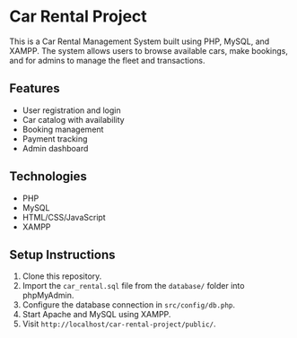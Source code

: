 # Car Rental Project

This is a Car Rental Management System built using PHP, MySQL, and XAMPP. The system allows users to browse available cars, make bookings, and for admins to manage the fleet and transactions.

## Features
- User registration and login
- Car catalog with availability
- Booking management
- Payment tracking
- Admin dashboard

## Technologies
- PHP
- MySQL
- HTML/CSS/JavaScript
- XAMPP

## Setup Instructions
1. Clone this repository.
2. Import the `car_rental.sql` file from the `database/` folder into phpMyAdmin.
3. Configure the database connection in `src/config/db.php`.
4. Start Apache and MySQL using XAMPP.
5. Visit `http://localhost/car-rental-project/public/`.
